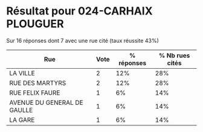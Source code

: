 # Résultat pour 024-CARHAIX PLOUGUER

Sur 16 réponses dont 7 avec une rue cité (taux réussite 43%)

| Rue | Vote | % réponses | % Nb rues cités|
|-----|------|------------|----------------|
| LA VILLE | 2 | 12% | 28%|
| RUE DES MARTYRS | 2 | 12% | 28%|
| RUE FELIX FAURE | 1 | 6% | 14%|
| AVENUE DU GENERAL DE GAULLE | 1 | 6% | 14%|
| LA GARE | 1 | 6% | 14%|
